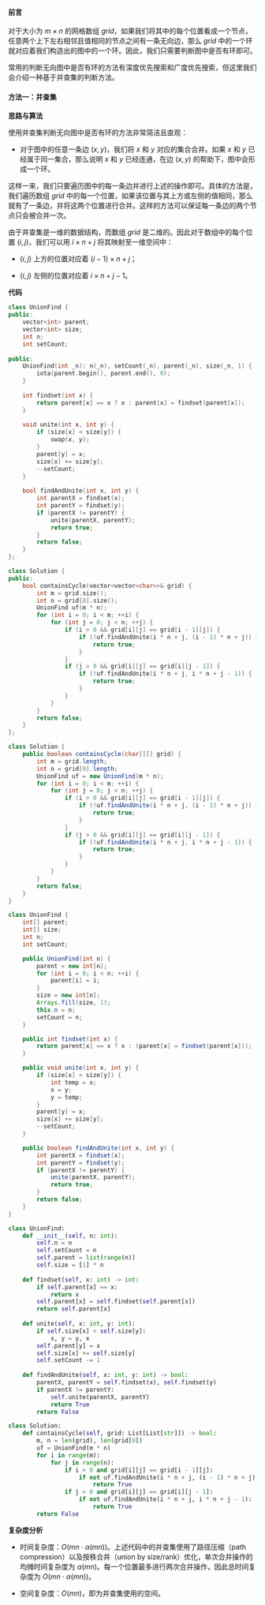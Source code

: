 #### 前言

对于大小为 $m \times n$ 的网格数组 $\textit{grid}$，如果我们将其中的每个位置看成一个节点，任意两个上下左右相邻且值相同的节点之间有一条无向边，那么 $\textit{grid}$ 中的一个环就对应着我们构造出的图中的一个环。因此，我们只需要判断图中是否有环即可。

常用的判断无向图中是否有环的方法有深度优先搜索和广度优先搜索，但这里我们会介绍一种基于并查集的判断方法。

#### 方法一：并查集

**思路与算法**

使用并查集判断无向图中是否有环的方法非常简洁且直观：

- 对于图中的任意一条边 $(x, y)$，我们将 $x$ 和 $y$ 对应的集合合并。如果 $x$ 和 $y$ 已经属于同一集合，那么说明 $x$ 和 $y$ 已经连通，在边 $(x, y)$ 的帮助下，图中会形成一个环。

这样一来，我们只要遍历图中的每一条边并进行上述的操作即可。具体的方法是，我们遍历数组 $\textit{grid}$ 中的每一个位置，如果该位置与其上方或左侧的值相同，那么就有了一条边，并将这两个位置进行合并。这样的方法可以保证每一条边的两个节点只会被合并一次。

由于并查集是一维的数据结构，而数组 $\textit{grid}$ 是二维的。因此对于数组中的每个位置 $(i, j)$，我们可以用 $i \times n + j$ 将其映射至一维空间中：

- $(i, j)$ 上方的位置对应着 $(i - 1) \times n + j$；

- $(i, j)$ 左侧的位置对应着 $i \times n + j - 1$。

**代码**

```C++ [sol1-C++]
class UnionFind {
public:
    vector<int> parent;
    vector<int> size;
    int n;
    int setCount;
    
public:
    UnionFind(int _n): n(_n), setCount(_n), parent(_n), size(_n, 1) {
        iota(parent.begin(), parent.end(), 0);
    }
    
    int findset(int x) {
        return parent[x] == x ? x : parent[x] = findset(parent[x]);
    }
    
    void unite(int x, int y) {
        if (size[x] < size[y]) {
            swap(x, y);
        }
        parent[y] = x;
        size[x] += size[y];
        --setCount;
    }
    
    bool findAndUnite(int x, int y) {
        int parentX = findset(x);
        int parentY = findset(y);
        if (parentX != parentY) {
            unite(parentX, parentY);
            return true;
        }
        return false;
    }
};

class Solution {
public:
    bool containsCycle(vector<vector<char>>& grid) {
        int m = grid.size();
        int n = grid[0].size();
        UnionFind uf(m * n);
        for (int i = 0; i < m; ++i) {
            for (int j = 0; j < n; ++j) {
                if (i > 0 && grid[i][j] == grid[i - 1][j]) {
                    if (!uf.findAndUnite(i * n + j, (i - 1) * n + j)) {
                        return true;
                    }
                }
                if (j > 0 && grid[i][j] == grid[i][j - 1]) {
                    if (!uf.findAndUnite(i * n + j, i * n + j - 1)) {
                        return true;
                    }
                }
            }
        }
        return false;
    }
};
```

```Java [sol1-Java]
class Solution {
    public boolean containsCycle(char[][] grid) {
        int m = grid.length;
        int n = grid[0].length;
        UnionFind uf = new UnionFind(m * n);
        for (int i = 0; i < m; ++i) {
            for (int j = 0; j < n; ++j) {
                if (i > 0 && grid[i][j] == grid[i - 1][j]) {
                    if (!uf.findAndUnite(i * n + j, (i - 1) * n + j)) {
                        return true;
                    }
                }
                if (j > 0 && grid[i][j] == grid[i][j - 1]) {
                    if (!uf.findAndUnite(i * n + j, i * n + j - 1)) {
                        return true;
                    }
                }
            }
        }
        return false;
    }
}

class UnionFind {
    int[] parent;
    int[] size;
    int n;
    int setCount;

    public UnionFind(int n) {
        parent = new int[n];
        for (int i = 0; i < n; ++i) {
            parent[i] = i;
        }
        size = new int[n];
        Arrays.fill(size, 1);
        this.n = n;
        setCount = n;
    }

    public int findset(int x) {
        return parent[x] == x ? x : (parent[x] = findset(parent[x]));
    }

    public void unite(int x, int y) {
        if (size[x] < size[y]) {
            int temp = x;
            x = y;
            y = temp;
        }
        parent[y] = x;
        size[x] += size[y];
        --setCount;
    }

    public boolean findAndUnite(int x, int y) {
        int parentX = findset(x);
        int parentY = findset(y);
        if (parentX != parentY) {
            unite(parentX, parentY);
            return true;
        }
        return false;
    }
}
```

```Python [sol1-Python3]
class UnionFind:
    def __init__(self, n: int):
        self.n = n
        self.setCount = n
        self.parent = list(range(n))
        self.size = [1] * n
    
    def findset(self, x: int) -> int:
        if self.parent[x] == x:
            return x
        self.parent[x] = self.findset(self.parent[x])
        return self.parent[x]
    
    def unite(self, x: int, y: int):
        if self.size[x] < self.size[y]:
            x, y = y, x
        self.parent[y] = x
        self.size[x] += self.size[y]
        self.setCount -= 1
    
    def findAndUnite(self, x: int, y: int) -> bool:
        parentX, parentY = self.findset(x), self.findset(y)
        if parentX != parentY:
            self.unite(parentX, parentY)
            return True
        return False

class Solution:
    def containsCycle(self, grid: List[List[str]]) -> bool:
        m, n = len(grid), len(grid[0])
        uf = UnionFind(m * n)
        for i in range(m):
            for j in range(n):
                if i > 0 and grid[i][j] == grid[i - 1][j]:
                    if not uf.findAndUnite(i * n + j, (i - 1) * n + j):
                        return True
                if j > 0 and grid[i][j] == grid[i][j - 1]:
                    if not uf.findAndUnite(i * n + j, i * n + j - 1):
                        return True
        return False
```

**复杂度分析**

- 时间复杂度：$O(mn \cdot \alpha(mn))$。上述代码中的并查集使用了路径压缩（path compression）以及按秩合并（union by size/rank）优化，单次合并操作的均摊时间复杂度为 $\alpha(mn)$。每一个位置最多进行两次合并操作，因此总时间复杂度为 $O(mn \cdot \alpha(mn))$。

- 空间复杂度：$O(mn)$，即为并查集使用的空间。